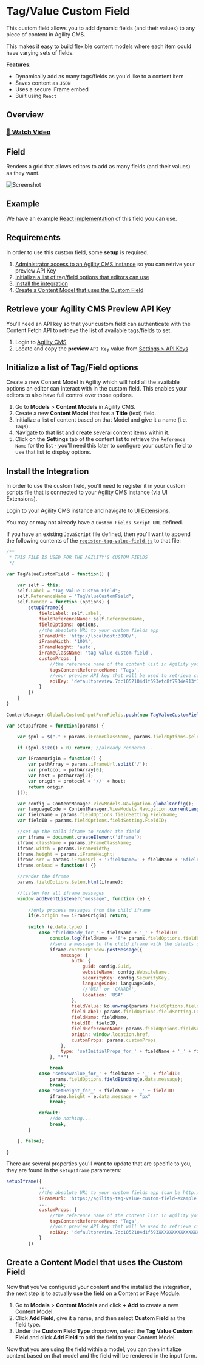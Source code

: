 # Tag/Value Custom Field
This custom field allows you to add dynamic fields (and their values) to any piece of content in Agility CMS. 

This makes it easy to build flexible content models where each item could have varying sets of fields.

**Features**:
- Dynamically add as many tags/fields as you'd like to a content item
- Saves content as `JSON`
- Uses a secure iFrame embed 
- Built using `React`


## Overview
### [🎥 Watch Video](https://github.com/agility/CustomFields/blob/master/tag-value-field/media/tag-value-field.mp4?raw=true)


## Field 
Renders a grid that allows editors to add as many fields (and their values) as they want.

![Screenshot](media/tag-value-field.png)

## Example
We have an example [React implementation](react-field) of this field you can use. 

## Requirements
In order to use this custom field, some **setup** is required.

1. [Administrator access to an Agility CMS instance](#retrieve-your-agility-cms-preview-api-key) so you can retrive your preview API Key
2. [Initialize a list of tag/field options that editors can use](#initialize-a-list-of-tag-field-options)
3. [Install the integration](#install-the-integration)
4. [Create a Content Model that uses the Custom Field](#set-up-content-models-to-use-cloudinary-fields)


## Retrieve your Agility CMS Preview API Key
You'll need an API key so that your custom field can authenticate with the Content Fetch API to retrieve the list of available tags/fields to set.
1. Login to [Agility CMS](https://manager.agilitycms.com/)
2. Locate and copy the **preview** `API Key` value from  [Settings > API Keys](https://manager.agilitycms.com/settings/apikeys)

## Initialize a list of Tag/Field options
Create a new Content Model in Agility which will hold all the available options an editor can interact with in the custom field. This enables your editors to also have full control over those options.
1. Go to **Models** > **Content Models** in Agility CMS.
2. Create a new **Content Model** that has a **Title** (text) field.
3. Initialize a list of content based on that Model and give it a name (i.e. `Tags`).
4. Navigate to that list and create several content items within it.
5. Click on the **Settings** tab of the content list to retrieve the `Reference Name` for the list - you'll need this later to configure your custom field to use that list to display options.

## Install the Integration
In order to use the custom field, you'll need to register it in your custom scripts file that is connected to your Agility CMS instance (via UI Extensions).

Login to your Agility CMS instance and navigate to [UI Extensions](https://manager.agilitycms.com/settings/uiextensions).

You may or may not already have a `Custom Fields Script URL`  defined. 

If you have an existing `JavaScript` file defined, then you'll want to append the following contents of the [`register-tag-value-field.js`](react-field/public/register-tag-value-field.js) to that file:

```javascript
/**
 * THIS FILE IS USED FOR THE AGILITY'S CUSTOM FIELDS
 */

var TagValueCustomField = function() {

    var self = this;
    self.Label = "Tag Value Custom Field";
    self.ReferenceName = "TagValueCustomField";
    self.Render = function (options) {
        setupIframe({
            fieldLabel: self.Label,
            fieldReferenceName: self.ReferenceName,
            fieldOptions: options,
            //the absolute URL to your custom fields app
            iFrameUrl: 'http://localhost:3000/',
            iFrameWidth: '100%',
            iFrameHeight: 'auto',
            iFrameClassName: 'tag-value-custom-field',
            customProps: {
                //the reference name of the content list in Agility you want to pull as options for the tags
                tagsContentReferenceName: 'Tags',
                //your preview API key that will be used to retrieve content from Agility (https://manager.agilitycms.com/settings/apikeys)
                apiKey: 'defaultpreview.7dc1052104d1f593efd8f7934e913f70e5f7615a6e80970b5f18f4ebe6a0810c'
            }
        })
    }
}

ContentManager.Global.CustomInputFormFields.push(new TagValueCustomField());

var setupIframe = function(params) {

    var $pnl = $("." + params.iFrameClassName, params.fieldOptions.$elem);

    if ($pnl.size() > 0) return; //already rendered...

    var iFrameOrigin = function() {
        var pathArray = params.iFrameUrl.split('/');
        var protocol = pathArray[0];
        var host = pathArray[2];
        var origin = protocol + '//' + host;
        return origin
    }();

    var config = ContentManager.ViewModels.Navigation.globalConfig();
    var languageCode = ContentManager.ViewModels.Navigation.currentLanguageCode();
    var fieldName = params.fieldOptions.fieldSetting.FieldName;
    var fieldID = params.fieldOptions.fieldSetting.FieldID;

    //set up the child iframe to render the field
    var iframe = document.createElement('iframe');
    iframe.className = params.iFrameClassName;
    iframe.width = params.iFrameWidth;
    iframe.height = params.iFrameHeight;
    iframe.src = params.iFrameUrl + '?fieldName=' + fieldName + '&fieldID=' + fieldID;
    iframe.onload = function() {}

    //render the iframe
    params.fieldOptions.$elem.html(iframe);

    //listen for all iframe messages
    window.addEventListener("message", function (e) {
        
        //only process messages from the child iframe
        if(e.origin !== iFrameOrigin) return;
        
        switch (e.data.type) {
            case 'fieldReady_for_' + fieldName + '_' + fieldID:
                console.log(fieldName + '['+ params.fieldOptions.fieldSetting.Settings.CustomFieldType + '] (from CMS) => Sending auth and fieldValue message');
                //send a message to the child iframe with the details of this field
                iframe.contentWindow.postMessage({
                    message: {
                        auth: {
                            guid: config.Guid,
                            websiteName: config.WebsiteName,
                            securityKey: config.SecurityKey,
                            languageCode: languageCode,
                            //'USA' or 'CANADA',
                            location: 'USA'
                        },
                        fieldValue: ko.unwrap(params.fieldOptions.fieldBinding),
                        fieldLabel: params.fieldOptions.fieldSetting.Label,
                        fieldName: fieldName,
                        fieldID: fieldID,
                        fieldReferenceName: params.fieldOptions.fieldSetting.Settings.CustomFieldType,
                        origin: window.location.href,
                        customProps: params.customProps
                    },
                    type: 'setInitialProps_for_' + fieldName + '_' + fieldID
                }, "*")

                break
            case 'setNewValue_for_' + fieldName + '_' + fieldID:
                params.fieldOptions.fieldBinding(e.data.message);
                break;
            case 'setHeight_for_' + fieldName + '_' + fieldID:
                iframe.height = e.data.message + "px"
                break;

            default:
                //do nothing...
                break;
        }

    }, false);
    
}
```

There are several properties you'll want to update that are specific to you, they are found in the `setupIframe` parameters:
```javascript
setupIframe({
            ...
            //the absolute URL to your custom fields app (can be http://localhost:3000 for local testing)
            iFrameUrl: 'https://agility-tag-value-custom-field-example.vercel.app/',
            ...
            customProps: {
                //the reference name of the content list in Agility you want to pull as options for the tags
                tagsContentReferenceName: 'Tags',
                //your preview API key that will be used to retrieve content from Agility (https://manager.agilitycms.com/settings/apikeys)
                apiKey: 'defaultpreview.7dc1052104d1f593XXXXXXXXXXXXXXXXXXXXXXX'
            }
        })
```

## Create a Content Model that uses the Custom Field
Now that you've configured your content and the installed the integration, the next step is to actually use the field on a Content or Page Module.

1. Go to **Models** > **Content Models** and click **+ Add** to create a new Content Model.
2. Click **Add Field**, give it a name, and then select **Custom Field** as the field type.
3. Under the **Custom Field Type** dropdown, select the **Tag Value Custom Field** and click **Add Field** to add the field to your Content Model.

Now that you are using the field within a model, you can then initialize content based on that model and the field will be rendered in the input form.

